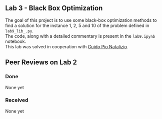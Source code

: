 ## Lab 3 - Black Box Optimization
The goal of this project is to use some black-box optimization methods to find a solution for the instance 1, 2, 5 and 10 of the problem defined in `lab9_lib_.py`.<br>
The code, along with a detailed commentary is present in the `lab9.ipynb` notebook.
<br>
This lab was solved in cooperation with [Guido Pio Natalizio](https://github.com/Guido-Pio-Natalizio/computational-intelligence).


## Peer Reviews on Lab 2
### Done
None yet

### Received
None yet
